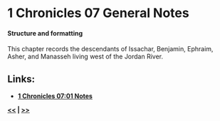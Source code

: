 # 1 Chronicles 07 General Notes

#### Structure and formatting

This chapter records the descendants of Issachar, Benjamin, Ephraim, Asher, and Manasseh living west of the Jordan River.

## Links:

* __[1 Chronicles 07:01 Notes](./01.md)__

__[<<](../06/intro.md) | [>>](../08/intro.md)__
